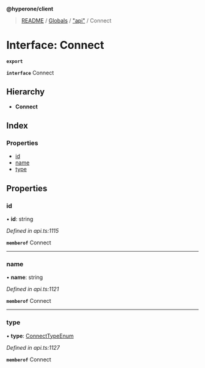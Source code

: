 **@hyperone/client**

> [README](../README.md) / [Globals](../globals.md) / ["api"](../modules/_api_.md) / Connect

# Interface: Connect

**`export`** 

**`interface`** Connect

## Hierarchy

* **Connect**

## Index

### Properties

* [id](_api_.connect.md#id)
* [name](_api_.connect.md#name)
* [type](_api_.connect.md#type)

## Properties

### id

•  **id**: string

*Defined in api.ts:1115*

**`memberof`** Connect

___

### name

•  **name**: string

*Defined in api.ts:1121*

**`memberof`** Connect

___

### type

•  **type**: [ConnectTypeEnum](../enums/_api_.connecttypeenum.md)

*Defined in api.ts:1127*

**`memberof`** Connect
